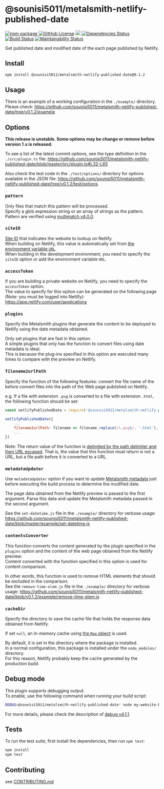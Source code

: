 # @sounisi5011/metalsmith-netlify-published-date

[![npm package](https://img.shields.io/npm/v/@sounisi5011/metalsmith-netlify-published-date.svg)][npm]
[![GitHub License](https://img.shields.io/github/license/sounisi5011/metalsmith-netlify-published-date.svg)][github-license]
![](https://img.shields.io/node/v/@sounisi5011/metalsmith-netlify-published-date.svg)
[![Dependencies Status](https://david-dm.org/sounisi5011/metalsmith-netlify-published-date/status.svg)](https://david-dm.org/sounisi5011/metalsmith-netlify-published-date)
[![Build Status](https://travis-ci.com/sounisi5011/metalsmith-netlify-published-date.svg?branch=master)](https://travis-ci.com/sounisi5011/metalsmith-netlify-published-date)
[![Maintainability Status](https://api.codeclimate.com/v1/badges/913d0fe6324ac84907d6/maintainability)](https://codeclimate.com/github/sounisi5011/metalsmith-netlify-published-date/maintainability)

[npm]: https://www.npmjs.com/package/@sounisi5011/metalsmith-netlify-published-date
[github-license]: https://github.com/sounisi5011/metalsmith-netlify-published-date/blob/master/LICENSE

Get published date and modified date of the each page published by Netlify.

## Install

```sh
npm install @sounisi5011/metalsmith-netlify-published-date@0.1.2
```

## Usage

There is an example of a working configuration in the `./example/` directory.  
Please check: https://github.com/sounisi5011/metalsmith-netlify-published-date/tree/v0.1.2/example

## Options

**This release is unstable. Some options may be change or remove before version 1.x is released.**

To see a list of the latest commit options, see the type definition in the `./src/plugin.ts` file: https://github.com/sounisi5011/metalsmith-netlify-published-date/blob/master/src/plugin.ts#L32-L65

Also check the test code in the `./test/options/` directory for options available in the JSON file: https://github.com/sounisi5011/metalsmith-netlify-published-date/tree/v0.1.2/test/options

### `pattern`

Only files that match this pattern will be processed.  
Specify a glob expression string or an array of strings as the pattern.  
Pattern are verified using [multimatch v4.0.0].

[multimatch v4.0.0]: https://www.npmjs.com/package/multimatch/v/4.0.0

### `siteID`

[Site ID](https://www.netlify.com/docs/api/#site-ids) that indicates the website to lookup on Netlify.  
When building on Netlify, this value is automatically set from [the environment variable `URL`](https://www.netlify.com/docs/continuous-deployment/#environment-variables).  
When building in the development environment, you need to specify the `siteID` option or add the environment variable `URL`.

### `accessToken`

If you are building a private website on Netlify, you need to specify the `accessToken` option.  
The value to specify for this option can be generated on the following page (Note: you must be logged into Netlify): https://app.netlify.com/user/applications

### `plugins`

Specify the Metalsmith plugins that generate the content to be deployed to Netlify using the date metadata obtained.

Only set plugins that are fast in this option.  
A simple plugins that only has the function to convert files using date metadata is ideal.  
This is because the plug-ins specified in this option are executed many times to compare with the preview on Netlify.

### `filename2urlPath`

Specify the function of the following features: convert the file name of the before convert files into the path of the Web page published on Netlify.

e.g. If a file with extension `.pug` is converted to a file with extension `.html`, the following function should be set:

```js
const netlifyPublishedDate = require('@sounisi5011/metalsmith-netlify-published-date');

netlifyPublishedDate({
    ...
    filename2urlPath: filename => filename.replace(/\.pug$/, '.html'),
    ...
})
```

Note: The return value of the function is [delimited by the path delimiter and then URL escaped](https://github.com/sounisi5011/metalsmith-netlify-published-date/blob/v0.1.2/src/plugin.ts#L136-L142). That is, the value that this function must return is not a URL, but a file path before it is converted to a URL.

### `metadataUpdater`

Use `metadataUpdater` option if you want to update [Metalsmith metadata](https://metalsmith.io/#how-does-it-work-in-more-detail-) just before executing the build process to determine the modified date.

The page data obtained from the Netlify preview is passed to the first argument. Parse this data and update the Metalsmith metadata passed in the second argument.

See the `set-datetime.js` file in the `./example/` directory for verbose usage: https://github.com/sounisi5011/metalsmith-netlify-published-date/blob/master/example/set-datetime.js

### `contentsConverter`

This function converts the content generated by the plugin specified in the `plugins` option and the content of the web page obtained from the Netlify preview.  
Content converted with the function specified in this option is used for content comparison.

In other words, this function is used to remove HTML elements that should be excluded in the comparison.  
See the `remove-time-elem.js` file in the `./example/` directory for verbose usage: https://github.com/sounisi5011/metalsmith-netlify-published-date/blob/v0.1.2/example/remove-time-elem.js

### `cacheDir`

Specify the directory to save the cache file that holds the response data obtained from Netlify.

If set `null`, an in-memory cache using [the `Map` object](https://developer.mozilla.org/en-US/docs/Web/JavaScript/Reference/Global_Objects/Map) is used.

By default, it is set in the directory where the package is installed.  
In a normal configuration, this package is installed under the `node_modules/` directory.  
For this reason, Netlify probably keep the cache generated by the production build.

## Debug mode

This plugin supports debugging output.  
To enable, use the following command when running your build script:

```sh
DEBUG=@sounisi5011/metalsmith-netlify-published-date* node my-website-build.js
```

For more details, please check the description of [debug v4.1.1].

[debug v4.1.1]: https://www.npmjs.com/package/debug/v/4.1.1

## Tests

To run the test suite, first install the dependencies, then run `npm test`:

```sh
npm install
npm test
```

## Contributing

see [CONTRIBUTING.md](https://github.com/sounisi5011/metalsmith-netlify-published-date/blob/master/CONTRIBUTING.md)
